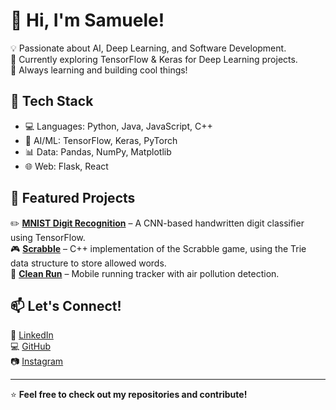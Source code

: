# 👋 Hi, I'm Samuele!
💡 Passionate about AI, Deep Learning, and Software Development.  
🎯 Currently exploring TensorFlow & Keras for Deep Learning projects.  
🚀 Always learning and building cool things!  

## 🔧 Tech Stack
- 💻 Languages: Python, Java, JavaScript, C++  
- 🧠 AI/ML: TensorFlow, Keras, PyTorch  
- 📊 Data: Pandas, NumPy, Matplotlib  
- 🌐 Web: Flask, React  

## 📌 Featured Projects
✏️ **[MNIST Digit Recognition](https://github.com/SamueleMoscatelli/mnist-digit-recognition)** – A CNN-based handwritten digit classifier using TensorFlow.  
🎮 **[Scrabble](https://github.com/SamueleMoscatelli/scrabble-with-trie)** – C++ implementation of the Scrabble game, using the Trie data structure to store allowed words.  
🌱 **[Clean Run](https://github.com/SamueleMoscatelli/Clean_Run)** – Mobile running tracker with air pollution detection.  

## 📫 Let's Connect!
💼 [LinkedIn](https://github.com/SamueleMoscatelli)<br/>
💻 [GitHub](https://github.com/SamueleMoscatelli)<br/>
📷 [Instagram](https://www.instagram.com/ing.samuelemoscatelli/)<br/>

---
⭐ **Feel free to check out my repositories and contribute!**  
